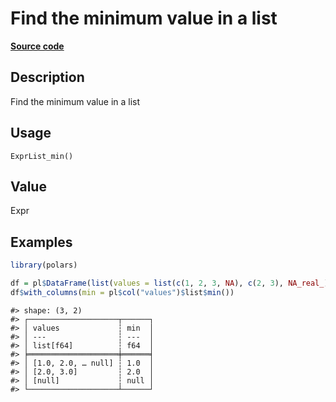 
# Find the minimum value in a list

[**Source code**](https://github.com/pola-rs/r-polars/tree/main/R/expr__list.R#L44)

## Description

Find the minimum value in a list

## Usage

<pre><code class='language-R'>ExprList_min()
</code></pre>

## Value

Expr

## Examples

``` r
library(polars)

df = pl$DataFrame(list(values = list(c(1, 2, 3, NA), c(2, 3), NA_real_)))
df$with_columns(min = pl$col("values")$list$min())
```

    #> shape: (3, 2)
    #> ┌────────────────────┬──────┐
    #> │ values             ┆ min  │
    #> │ ---                ┆ ---  │
    #> │ list[f64]          ┆ f64  │
    #> ╞════════════════════╪══════╡
    #> │ [1.0, 2.0, … null] ┆ 1.0  │
    #> │ [2.0, 3.0]         ┆ 2.0  │
    #> │ [null]             ┆ null │
    #> └────────────────────┴──────┘
